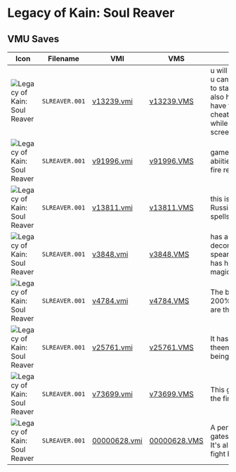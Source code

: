 # Legacy of Kain: Soul Reaver

## VMU Saves

| Icon | Filename | VMI | VMS | Description |
|------|----------|-----|-----|-------------|
| ![Legacy of Kain: Soul Reaver](../icons/SLREAVER.001.GIF) | `SLREAVER.001` | [v13239.vmi](v13239.vmi) | [v13239.VMS](v13239.VMS) | u will have all abilities,all glyphs u can even shift without having to stand on the shift portal,u also have the fire reaver. u only have to beat kain.oh! if u want a cheat:A,B,right,Y,left,left,right,up while holding R on the pause screen.   
| ![Legacy of Kain: Soul Reaver](../icons/SLREAVER.001.GIF) | `SLREAVER.001` | [v91996.vmi](v91996.vmi) | [v91996.VMS](v91996.VMS) | game beaten. all spells and abiities collected. including the fire reaver. just beat kain. 
| ![Legacy of Kain: Soul Reaver](../icons/SLREAVER.001.GIF) | `SLREAVER.001` | [v13811.vmi](v13811.vmi) | [v13811.VMS](v13811.VMS) | this is an ultimate file for the Russian ver.you have all spells.just kill Kain! 
| ![Legacy of Kain: Soul Reaver](../icons/SLREAVER.001.GIF) | `SLREAVER.001` | [v3848.vmi](v3848.vmi) | [v3848.VMS](v3848.VMS) | has all abilties exept fire reaver.I decorated the place a bitmost spears are at 3rd warpgatearea. has health coil maxed out and magic maxed out 
| ![Legacy of Kain: Soul Reaver](../icons/SLREAVER.001.GIF) | `SLREAVER.001` | [v4784.vmi](v4784.vmi) | [v4784.VMS](v4784.VMS) | The best save of your life, 200% done look and tell me  you are the MASTER. 
| ![Legacy of Kain: Soul Reaver](../icons/SLREAVER.001.GIF) | `SLREAVER.001` | [v25761.vmi](v25761.vmi) | [v25761.VMS](v25761.VMS) | It has everything, explore theentire wold been a suprime being.Have fun 
| ![Legacy of Kain: Soul Reaver](../icons/SLREAVER.001.GIF) | `SLREAVER.001` | [v73699.vmi](v73699.vmi) | [v73699.VMS](v73699.VMS) | This game data have all AND in the final boos 
| ![Legacy of Kain: Soul Reaver](../icons/SLREAVER.001.GIF) | `SLREAVER.001` | [00000628.vmi](00000628.vmi) | [00000628.VMS](00000628.VMS) | A perfect save(all glyphs,warp gates and has the fire reaver). It's also saved right before you fight Kain. 
